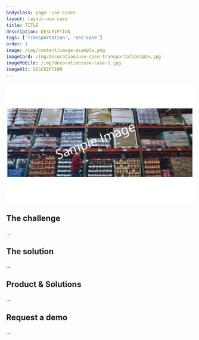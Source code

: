 ```yaml
---
bodyclass: page--use-cases
layout: layout-use-case
title: TITLE
description: DESCRIPTION
tags: ['Transportation', 'Use Case']
order: 1
image: /img/content/image-example.png
imageCard: /img/decoration/use-case-transportation1@2x.jpg
imageMobile: /img/decoration/use-case-1.jpg
imageAlt: DESCRIPTION
---
```

![DESCRIPTION](/img/sample-usecase.png)

## The challenge

...

## The solution

...

## Product & Solutions

...

## Request a demo

...
